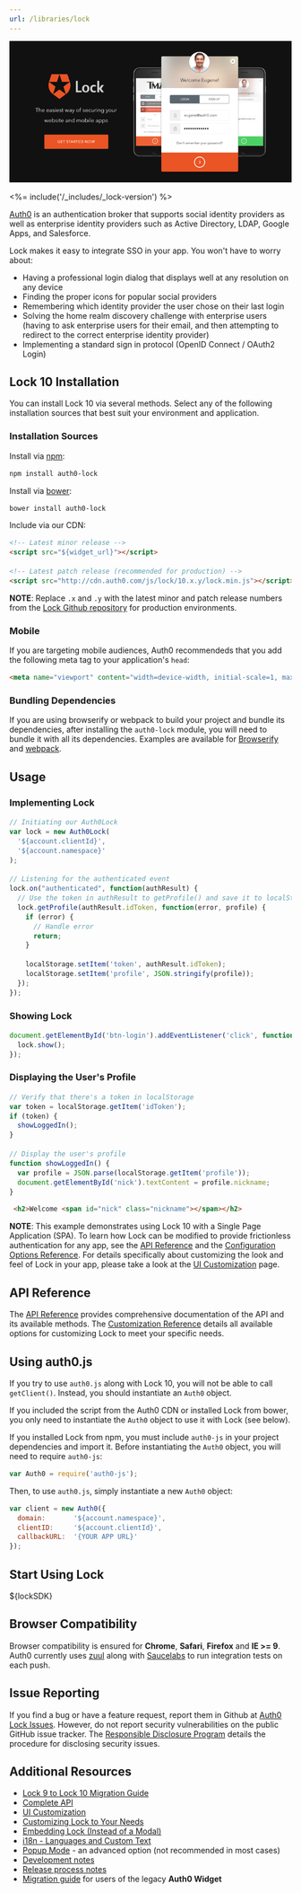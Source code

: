 ```yaml
---
url: /libraries/lock
---
```


![Auth0 Lock 10](/media/articles/libraries/lock/lock-10.png)

<%= include('/_includes/_lock-version') %>

[Auth0][auth0-main] is an authentication broker that supports social identity providers as well as enterprise identity providers such as Active Directory, LDAP, Google Apps, and Salesforce.

Lock makes it easy to integrate SSO in your app. You won't have to worry about:

* Having a professional login dialog that displays well at any resolution on any device
* Finding the proper icons for popular social providers
* Remembering which identity provider the user chose on their last login
* Solving the home realm discovery challenge with enterprise users (having to ask enterprise users for their email, and then attempting to redirect to the correct enterprise identity provider)
* Implementing a standard sign in protocol (OpenID Connect / OAuth2 Login)

## Lock 10 Installation

You can install Lock 10 via several methods. Select any of the following installation sources that best suit your environment and application.

### Installation Sources

Install via [npm](https://npmjs.org):

```sh
npm install auth0-lock
```

Install via [bower](http://bower.io):

```sh
bower install auth0-lock
```

Include via our CDN:

```html
<!-- Latest minor release -->
<script src="${widget_url}"></script>

<!-- Latest patch release (recommended for production) -->
<script src="http://cdn.auth0.com/js/lock/10.x.y/lock.min.js"></script>
```

**NOTE**: Replace `.x` and `.y` with the latest minor and patch release numbers from the [Lock Github repository](https://github.com/auth0/lock) for production environments.

### Mobile

If you are targeting mobile audiences, Auth0 recommendeds that you add the following meta tag to your application's `head`:

```html
<meta name="viewport" content="width=device-width, initial-scale=1, maximum-scale=1, user-scalable=0"/>
```

### Bundling Dependencies

If you are using browserify or webpack to build your project and bundle its dependencies, after installing the `auth0-lock` module, you will need to bundle it with all its dependencies. Examples are available for [Browserify][example-browserify] and [webpack][example-webpack].

## Usage

### Implementing Lock

```js
// Initiating our Auth0Lock
var lock = new Auth0Lock(
  '${account.clientId}',
  '${account.namespace}'
);

// Listening for the authenticated event
lock.on("authenticated", function(authResult) {
  // Use the token in authResult to getProfile() and save it to localStorage
  lock.getProfile(authResult.idToken, function(error, profile) {
    if (error) {
      // Handle error
      return;
    }

    localStorage.setItem('token', authResult.idToken);
    localStorage.setItem('profile', JSON.stringify(profile));
  });
});
```

### Showing Lock

```js
document.getElementById('btn-login').addEventListener('click', function() {
  lock.show();
});
```

### Displaying the User's Profile

```js
// Verify that there's a token in localStorage
var token = localStorage.getItem('idToken');
if (token) {
  showLoggedIn();
}

// Display the user's profile
function showLoggedIn() {
  var profile = JSON.parse(localStorage.getItem('profile'));
  document.getElementById('nick').textContent = profile.nickname;
}
```

```html
 <h2>Welcome <span id="nick" class="nickname"></span></h2>
```

**NOTE**: This example demonstrates using Lock 10 with a Single Page Application (SPA). To learn how Lock can be modified to provide frictionless authentication for any app, see the [API Reference][lock-api] and the [Configuration Options Reference][lock-customization]. For details specifically about customizing the look and feel of Lock in your app, please take a look at the [UI Customization][ui-customization] page.

## API Reference

The [API Reference][lock-api] provides comprehensive documentation of the API and its available methods. The [Customization Reference][lock-customization] details all available options for customizing Lock to meet your specific needs.

## Using auth0.js

If you try to use `auth0.js` along with Lock 10, you will not be able to call `getClient()`. Instead, you should instantiate an `Auth0` object.

If you included the script from the Auth0 CDN or installed Lock from bower, you only need to instantiate the `Auth0` object to use it with Lock (see below). 

If you installed Lock from npm, you must include `auth0-js` in your project dependencies and import it. Before instantiating the `Auth0` object, you will need to require `auth0-js`:

```js
var Auth0 = require('auth0-js');
```

Then, to use `auth0.js`, simply instantiate a new `Auth0` object:

```js
var client = new Auth0({
  domain:       '${account.namespace}',
  clientID:     '${account.clientId}',
  callbackURL:  '{YOUR APP URL}'
});
```

## Start Using Lock

${lockSDK}

## Browser Compatibility

Browser compatibility is ensured for **Chrome**, **Safari**, **Firefox** and **IE >= 9**. Auth0 currently uses [zuul](https://github.com/defunctzombie/zuul) along with [Saucelabs](https://saucelabs.com) to run integration tests on each push.

## Issue Reporting

If you find a bug or have a feature request, report them in Github at [Auth0 Lock Issues](https://github.com/auth0/lock/issues). However, do not report security vulnerabilities on the public GitHub issue tracker. The [Responsible Disclosure Program](https://auth0.com/whitehat) details the procedure for disclosing security issues.

## Additional Resources

* [Lock 9 to Lock 10 Migration Guide][migration-guide]
* [Complete API][lock-api]
* [UI Customization][ui-customization]
* [Customizing Lock to Your Needs][lock-customization]
* [Embedding Lock (Instead of a Modal)][display-modes]
* [i18n - Languages and Custom Text][i18n-notes]
* [Popup Mode][popup-mode] - an advanced option (not recommended in most cases)
* [Development notes][development-notes]
* [Release process notes][release-process]
* [Migration guide][legacy-migration-guide] for users of the legacy **Auth0 Widget**

<!-- Variables-->

[auth0-main]: https://auth0.com
[playground-url]: http://auth0.github.com/playground
[migration-guide]: /libraries/lock/v10/migration-guide
[new-features]: /libraries/lock/v10/new-features
[example-browserify]: https://github.com/auth0/lock/tree/master/examples/bundling/browserify
[example-webpack]: https://github.com/auth0/lock/tree/master/examples/bundling/webpack
[lock-customization]: /libraries/lock/v10/customization
[ui-customization]: /libraries/lock/v10/ui-customization
[lock-api]: /libraries/lock/v10/api
[display-modes]: /libraries/lock/v10/customization#container
[development-notes]: https://github.com/auth0/lock
[release-process]: https://github.com/auth0/lock
[sending-authentication-parameters]: /libraries/lock/v10/sending-authentication-parameters
[legacy-migration-guide]: /libraries/lock/v9/migration-guide
[i18n-notes]: /libraries/lock/v10/i18n
[popup-mode]: /libraries/lock/v10/popup-mode
